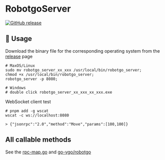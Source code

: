 # RobotgoServer

[![GitHub release](https://img.shields.io/github/release/qq15725/robotgo-server.svg)](https://github.com/qq15725/robotgo-server/releases/latest)

## 🦄 Usage

Download the binary file for the corresponding operating system from the [release](https://github.com/qq15725/robotgo-server/releases) page

```shell
# MaxOS/Linux
sudo mv robotgo_server_xx_xxx /usr/local/bin/robotgo_server;
chmod +x /usr/local/bin/robotgo_server;
robotgo_server -p 8080;

# Windows
# double click robotgo_server_xx_xxx_xx_xxx.exe
```

WebSocket client test

```shell
# pnpm add -g wscat
wscat -c ws://localhost:8080

> {"jsonrpc":"2.0","method":"Move","params":[100,100]}
```

## All callable methods

See the [rpc-map.go](./rpc-map.go) and [go-vgo/robotgo](https://github.com/go-vgo/robotgo)


